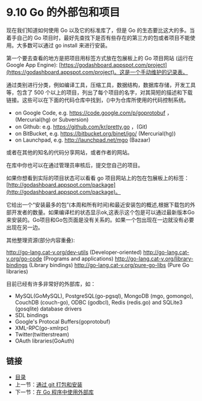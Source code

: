 # 9.10 Go 的外部包和项目

现在我们知道如何使用 Go 以及它的标准库了，但是 Go 的生态要比这大的多。当着手自己的 Go 项目时，最好先查找下是否有些存在的第三方的包或者项目不能使用。大多数可以通过 go install 来进行安装。

第一个要去查看的地方是把项目用标签方式放在包展板上的 Go 项目网站
(运行在Google App Engine): [https://godashboard.appspot.com/project](https://godashboard.appspot.com/project)。这是一个手动维护的记录表。

通过类别进行分类，例如编译工具，压缩工具，数据结构，数据库存储，开发工具等，包含了 500 个以上的项目，列出了每个项目的名字，对其简短的描述和下载链接。这些可以在下面的代码仓库中找到，()中为仓库所使用的代码控制系统。

- on Google Code, e.g. https://code.google.com/p/goprotobuf ，(Mercurial(hg) or Subversion)
- on Github: e.g. https://github.com/kr/pretty.go ，(Git)
- on BitBucket, e.g. https://bitbucket.org/binet/igo/ (Mercurial(hg))
- on Launchpad, e.g. http://launchpad.net/mgo (Bazaar)

或者在其他的知名的代码分享网站，或者作者的网站。

在库中你也可以在通过管理员审核后，提交您自己的项目。

如果你想看到实际的项目状态可以看看 go 项目网站上的包在包展板上的标签：[http://godashboard.appspot.com/package](http://godashboard.appspot.com/package)。

它给出一个“安装最多的包”(本周和所有时间)和最近安装包的概述,根据下载包的外部开发者的数量。如果编译栏的状态显示ok,这表示这个包是可以通过最新版本Go来安装的。Go项目和Go包页面是没有关系的。如果一个包出现在一边就没有必要出现在另一边。

其他整理资源(部分内容重叠):

http://go-lang.cat-v.org/dev-utils (Developer-oriented)
http://go-lang.cat-v.org/go-code (Programs and applications)
http://go-lang.cat-v.org/library-bindings (Library bindings)
http://go-lang.cat-v.org/pure-go-libs (Pure Go libraries)

目前已经有许多非常好的外部库，如：

*	 MySQL(GoMySQL), PostgreSQL(go-pgsql), MongoDB (mgo, gomongo), CouchDB (couch-go), ODBC (godbcl), Redis (redis.go) and SQLite3 (gosqlite) database drivers
*	SDL bindings
*	Google's Protocal Buffers(goprotobuf)
*	XML-RPC(go-xmlrpc)
*	Twitter(twitterstream)
*	OAuth libraries(GoAuth)

## 链接

- [目录](directory.md)
- 上一节：[通过 git 打包和安装](09.9.md)
- 下一节：[在 Go 程序中使用外部库](09.11.md)

